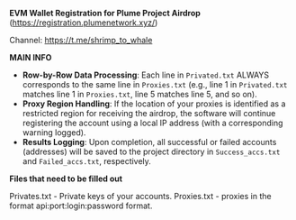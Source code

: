 **EVM Wallet Registration for Plume Project Airdrop** (https://registration.plumenetwork.xyz/)

Channel: https://t.me/shrimp_to_whale

**MAIN INFO**
- **Row-by-Row Data Processing**: Each line in `Privated.txt` ALWAYS corresponds to the same line in `Proxies.txt` (e.g., line 1 in `Privated.txt` matches line 1 in `Proxies.txt`, line 5 matches line 5, and so on).
- **Proxy Region Handling**: If the location of your proxies is identified as a restricted region for receiving the airdrop, the software will continue registering the account using a local IP address (with a corresponding warning logged).
- **Results Logging**: Upon completion, all successful or failed accounts (addresses) will be saved to the project directory in `Success_accs.txt` and `Failed_accs.txt`, respectively.


**Files that need to be filled out**

Privates.txt - Private keys of your accounts.
Proxies.txt - proxies in the format api:port:login:password format.
